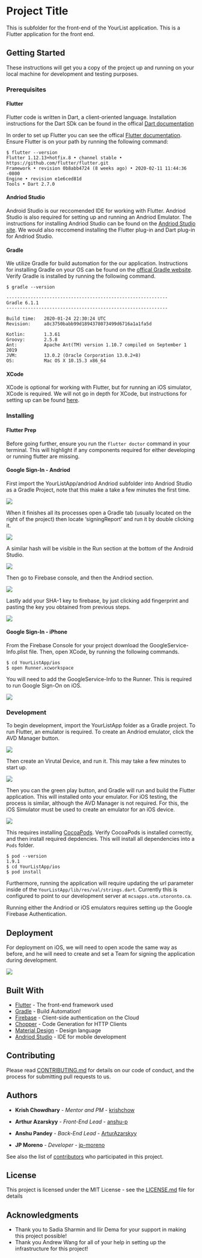 # Project Title

This is subfolder for the front-end of the YourList application. This is a Flutter application for the front end. 

## Getting Started

These instructions will get you a copy of the project up and running on your local machine for development and testing purposes.

### Prerequisites

#### Flutter

Flutter code is written in Dart, a client-oriented language. Installation instructions for the Dart SDk can be found in the offical [Dart documentation](https://dart.dev/get-dart)

In order to set up Flutter you can see the offical [Flutter documentation](https://flutter.dev/docs/get-started/install). Ensure Flutter is on your path by running the following command:

```
$ flutter --version
Flutter 1.12.13+hotfix.8 • channel stable • https://github.com/flutter/flutter.git
Framework • revision 0b8abb4724 (8 weeks ago) • 2020-02-11 11:44:36 -0800
Engine • revision e1e6ced81d
Tools • Dart 2.7.0
```

#### Andriod Studio

Android Studio is our reccomended IDE for working with Flutter. Andriod Studio is also required for setting up and running an Andriod Emulator. The instructions for installing Andriod Studio can be found on the [Andriod Studio site](https://developer.android.com/studio). We would also reccomend installing the Flutter plug-in and Dart plug-in for Andriod Studio.

#### Gradle

We utilize Gradle for build automation for the our application. Instructions for installing Gradle on your OS can be found on the [offical Gradle website](https://gradle.org/install/). Verify Gradle is installed by running the following command.

```
$ gradle --version

------------------------------------------------------------
Gradle 6.1.1
------------------------------------------------------------

Build time:   2020-01-24 22:30:24 UTC
Revision:     a8c3750babb99d1894378073499d6716a1a1fa5d

Kotlin:       1.3.61
Groovy:       2.5.8
Ant:          Apache Ant(TM) version 1.10.7 compiled on September 1 2019
JVM:          13.0.2 (Oracle Corporation 13.0.2+8)
OS:           Mac OS X 10.15.3 x86_64
```

#### XCode

XCode is optional for working with Flutter, but for running an iOS simulator, XCode is required. We will not go in depth for XCode, but instructions for setting up can be found [here](https://developer.apple.com/xcode/).

### Installing

#### Flutter Prep
Before going further, ensure you run the `flutter doctor` command in your terminal. This will highlight if any components required for either developing or running flutter are missing. 

#### Google Sign-In - Andriod

First import the YourListApp/andriod Andriod subfolder into Andriod Studio as a Gradle Project, note that this make a take a few minutes the first time. 

![](https://i.imgur.com/eVrwpX8.png)

When it finishes all its processes open a Gradle tab (usually located on the right of the project) then locate ‘signingReport’ and run it by double clicking it.

![](https://i.imgur.com/Gsb5oCK.png)

A similar hash will be visible in the Run section at the bottom of the Android Studio.

![](https://i.imgur.com/BI8QwFY.png)

Then go to Firebase console, and then the Andriod section. 

![](https://i.imgur.com/CI8KfxH.png)

Lastly add your SHA-1 key to firebase, by just clicking add fingerprint and pasting the key you obtained from previous steps.

![](https://i.imgur.com/w9ZHzlK.png)

#### Google Sign-In - iPhone

From the Firebase Console for your project download the GoogleService-Info.plist file. Then, open XCode, by running the following commands.

```
$ cd YourListApp/ios
$ open Runner.xcworkspace
```
You will need to add the GoogleService-Info to the Runner. This is required to run Google Sign-On on iOS.

![](https://i.imgur.com/g1PtPvx.png)

### Development

To begin development, import the YourListApp folder as a Gradle project. To run Flutter, an emulator is required. To create an Andriod emulator, click the AVD Manager button.

![](https://i.imgur.com/q9ftsfO.png)

Then create an Virutal Device, and run it. This may take a few minutes to start up.

![](https://i.imgur.com/zI1IYAA.png)

Then you can the green play button, and Gradle will run and build the Flutter application. This will installed onto your emulator. For iOS testing, the process is similar, although the AVD Manager is not required. For this, the iOS Simulator must be used to create an emulator for an iOS device.

![](https://i.imgur.com/Rtxdt3t.png)

This requires installing [CocoaPods](https://cocoapods.org/). Verify CocoaPods is installed correctly, and then install required depdencies. This will install all dependencies into a `Pods` folder.

```
$ pod --version
1.9.1
$ cd YourListApp/ios
$ pod install
```

Furthermore, running the application will require updating the url parameter inside of the `YourListApp/lib/res/val/strings.dart`. Currently this is configured to point to our development server at `mcsapps.utm.utoronto.ca`. 

Running either the Andriod or iOS emulators requires setting up the Google Firebase Authentication. 

## Deployment

For deployment on iOS, we will need to open xcode the same way as before, and he will need to create and set a Team for signing the application during development.

![](https://i.imgur.com/dPg1zDL.png)

## Built With

* [Flutter](https://flutter.dev/) - The front-end framework used
* [Gradle](https://gradle.org/) - Build Automation!
* [Firebase](https://firebase.google.com/) - Client-side authentication on the Cloud
* [Chopper](https://pub.dev/packages/chopper) - Code Generation for HTTP Clients
* [Material Design](https://material.io/design/) - Design language 
* [Andriod Studio](https://developer.android.com/studio) - IDE for mobile development

## Contributing

Please read [CONTRIBUTING.md](CONTRIBUTING.md) for details on our code of conduct, and the process for submitting pull requests to us.

## Authors

* **Krish Chowdhary** - *Mentor and PM* - [krishchow](https://github.com/krishchow)

* **Arthur Azarskyy** - *Front-End Lead* - [anshu-p](https://github.com/anshu-p)

* **Anshu Pandey** - *Back-End Lead* - [ArturAzarskyy](https://github.com/ArturAzarskyy)

* **JP Moreno** - *Developer* - [jp-moreno](https://github.com/jp-moreno)

See also the list of [contributors](https://github.com/your/project/contributors) who participated in this project.

## License

This project is licensed under the MIT License - see the [LICENSE.md](LICENSE.md) file for details

## Acknowledgments

* Thank you to Sadia Sharmin and Ilir Dema for your support in making this project possible!
* Thank you Andrew Wang for all of your help in setting up the infrastructure for this project!
